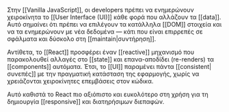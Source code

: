 Στην [[Vanilla JavaScript]], οι developers πρέπει να ενημερώνουν χειροκίνητα το [[User Interface (UI)]] κάθε φορά που αλλάζουν τα [[data]]. Αυτό σημαίνει ότι πρέπει να επιλέγουν τα κατάλληλα [[DOM]] στοιχεία και να τα ενημερώνουν με νέα δεδομένα — κάτι που είναι επιρρεπές σε σφάλματα και δύσκολο στη [[maintain|συντήρηση]].

Αντίθετα, το [[React]] προσφέρει έναν [[reactive]] μηχανισμό που παρακολουθεί αλλαγές στο [[state]] και επανα-αποδίδει (re-renders) τα [[components]] αυτόματα. Έτσι, το [[UI]] παραμένει πάντα [[consistent|συνεπές]] με την πραγματική κατάσταση της εφαρμογής, χωρίς να χρειάζονται χειροκίνητες επεμβάσεις στον κώδικα.

Αυτό καθιστά το React πιο αξιόπιστο και ευκολότερο στη χρήση για τη δημιουργία [[responsive]] και διατηρήσιμων διεπαφών.